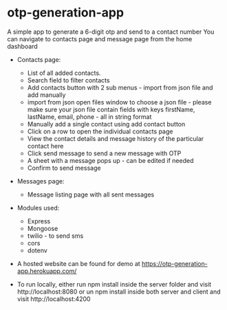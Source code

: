 # otp-generation-app
A simple app to generate a 6-digit otp and send to a contact number
You can navigate to contacts page and message page from the home dashboard
* Contacts page: 
	* List of all added contacts.
	* Search field to filter contacts
	* Add contacts button with 2 sub menus - import from json file and add manually
	* import from json open files window to choose a json file - please make sure your json file contain fields with keys firstName, lastName, email, phone - all in string format
	* Manually add a single contact using add contact button
	* Click on a row to open the individual contacts page
	* View the contact details and message history of the particular contact here
	* Click send message to send a new message with OTP
	* A sheet with a message pops up - can be edited if needed
	* Confirm to send message
* Messages page:
	* Message listing page with all sent messages 
	
* Modules used:
	* Express
	* Mongoose
	* twilio - to send sms
	* cors
	* dotenv
	
	
* A hosted website can be found for demo at https://otp-generation-app.herokuapp.com/

* To run locally, either run npm install inside the server folder and visit http://localhost:8080 or un npm install inside both server and client and visit http://localhost:4200
